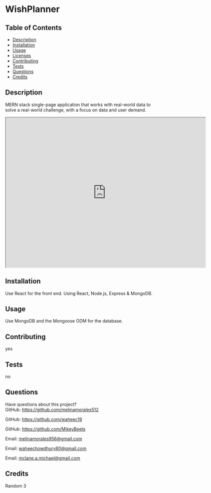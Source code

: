 # WishPlanner
  
    
## Table of Contents
* [Description](#description)
* [Installation](#installation)
* [Usage](#usage)
* [Licenses](#licenses)
* [Contributing](#contributing)
* [Tests](#tests)
* [Questions](#questions)
* [Credits](#credits)
## Description

MERN stack single-page application that works with real-world data to solve a real-world challenge, with a focus on data and user demand.

<iframe src="https://drive.google.com/file/d/1LXZvLeKy4ceqRYg2tH-V92LsmzwoozpW/preview" width="640" height="480"></iframe>

## Installation
Use React for the front end.
Using React, Node.js, Express & MongoDB.

## Usage
Use MongoDB and the Mongoose ODM for the database.

## Contributing
yes
## Tests
no
## Questions
Have questions about this project?  
GitHub: https://github.com/melinamorales512  

GitHub: https://github.com/waheec19

GitHub: https://github.com/MikeyBeets

Email: melinamorales956@gmail.com

Email: waheechowdhury80@gmail.com

Email: mclane.a.michael@gmail.com

## Credits
Random 3
